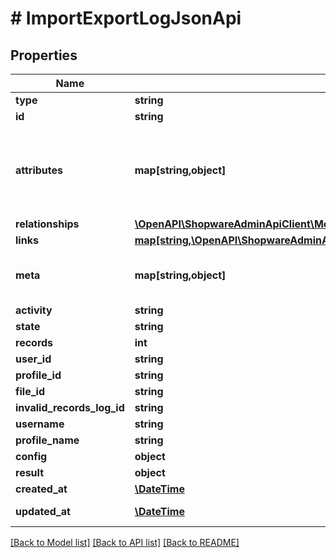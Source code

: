 # # ImportExportLogJsonApi

## Properties

Name | Type | Description | Notes
------------ | ------------- | ------------- | -------------
**type** | **string** |  |
**id** | **string** |  |
**attributes** | **map[string,object]** | Members of the attributes object (\&quot;attributes\&quot;) represent information about the resource object in which it&#39;s defined. | [optional]
**relationships** | [**\OpenAPI\ShopwareAdminApiClient\Model\ImportExportLogJsonApiAllOfRelationships**](ImportExportLogJsonApiAllOfRelationships.md) |  | [optional]
**links** | [**map[string,\OpenAPI\ShopwareAdminApiClient\Model\Link]**](Link.md) |  | [optional]
**meta** | **map[string,object]** | Non-standard meta-information that can not be represented as an attribute or relationship. | [optional]
**activity** | **string** |  |
**state** | **string** |  |
**records** | **int** |  |
**user_id** | **string** |  | [optional]
**profile_id** | **string** |  | [optional]
**file_id** | **string** |  | [optional]
**invalid_records_log_id** | **string** |  | [optional]
**username** | **string** |  | [optional]
**profile_name** | **string** |  | [optional]
**config** | **object** |  |
**result** | **object** |  | [optional]
**created_at** | [**\DateTime**](\DateTime.md) |  | [readonly]
**updated_at** | [**\DateTime**](\DateTime.md) |  | [optional] [readonly]

[[Back to Model list]](../../README.md#models) [[Back to API list]](../../README.md#endpoints) [[Back to README]](../../README.md)
